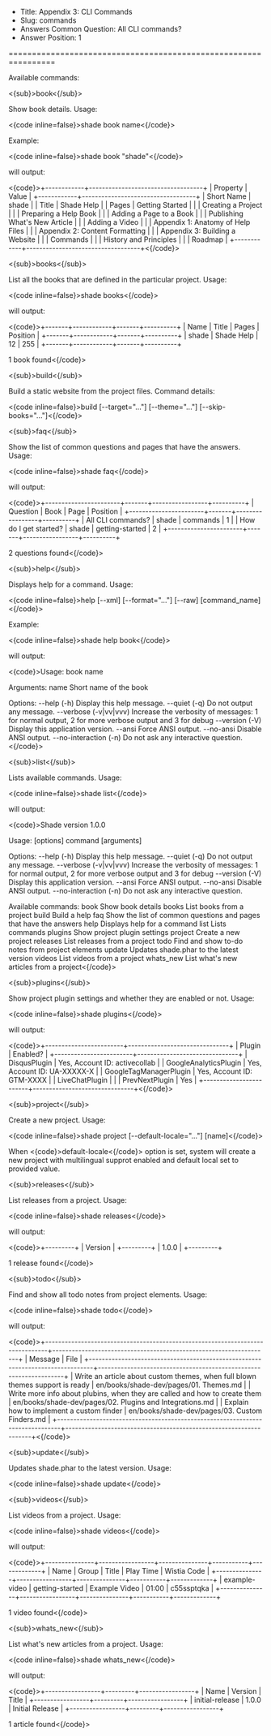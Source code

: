 * Title: Appendix 3: CLI Commands
* Slug: commands
* Answers Common Question: All CLI commands?
* Answer Position: 1

================================================================

Available commands:

<{sub}>book<{/sub}>

Show book details. Usage:

<{code inline=false}>shade book name<{/code}>

Example:

<{code inline=false}>shade book "shade"<{/code}>

will output:

<{code}>+------------+-----------------------------------+
| Property   | Value                             |
+------------+-----------------------------------+
| Short Name | shade                             |
| Title      | Shade Help                        |
| Pages      | Getting Started                   |
|            | Creating a Project                |
|            | Preparing a Help Book             |
|            | Adding a Page to a Book           |
|            | Publishing What's New Article     |
|            | Adding a Video                    |
|            | Appendix 1: Anatomy of Help Files |
|            | Appendix 2: Content Formatting    |
|            | Appendix 3: Building a Website    |
|            | Commands                          |
|            | History and Principles            |
|            | Roadmap                           |
+------------+-----------------------------------+<{/code}>

<{sub}>books<{/sub}>

List all the books that are defined in the particular project. Usage:

<{code inline=false}>shade books<{/code}>

will output:

<{code}>+-------+------------+-------+----------+
| Name  | Title      | Pages | Position |
+-------+------------+-------+----------+
| shade | Shade Help | 12    | 255      |
+-------+------------+-------+----------+

1 book found<{/code}>

<{sub}>build<{/sub}>

Build a static website from the project files. Command details:

<{code inline=false}>build [--target="..."] [--theme="..."] [--skip-books="..."]<{/code}>

<{sub}>faq<{/sub}>

Show the list of common questions and pages that have the answers. Usage:

<{code inline=false}>shade faq<{/code}>

will output:

<{code}>+-----------------------+-------+-----------------+----------+
| Question              | Book  | Page            | Position |
+-----------------------+-------+-----------------+----------+
| All CLI commands?     | shade | commands        | 1        |
| How do I get started? | shade | getting-started | 2        |
+-----------------------+-------+-----------------+----------+

2 questions found<{/code}>

<{sub}>help<{/sub}>

Displays help for a command. Usage:

<{code inline=false}>help [--xml] [--format="..."] [--raw] [command_name]<{/code}>

Example:

<{code inline=false}>shade help book<{/code}>

will output:

<{code}>Usage:
 book name

Arguments:
 name                  Short name of the book

Options:
 --help (-h)           Display this help message.
 --quiet (-q)          Do not output any message.
 --verbose (-v|vv|vvv) Increase the verbosity of messages: 1 for normal output, 2 for more verbose output and 3 for debug
 --version (-V)        Display this application version.
 --ansi                Force ANSI output.
 --no-ansi             Disable ANSI output.
 --no-interaction (-n) Do not ask any interactive question.<{/code}>

<{sub}>list<{/sub}>

Lists available commands. Usage:

<{code inline=false}>shade list<{/code}>

will output:

<{code}>Shade version 1.0.0

Usage:
 [options] command [arguments]

Options:
 --help (-h)           Display this help message.
 --quiet (-q)          Do not output any message.
 --verbose (-v|vv|vvv) Increase the verbosity of messages: 1 for normal output, 2 for more verbose output and 3 for debug
 --version (-V)        Display this application version.
 --ansi                Force ANSI output.
 --no-ansi             Disable ANSI output.
 --no-interaction (-n) Do not ask any interactive question.

Available commands:
 book        Show book details
 books       List books from a project
 build       Build a help
 faq         Show the list of common questions and pages that have the answers
 help        Displays help for a command
 list        Lists commands
 plugins     Show project plugin settings
 project     Create a new project
 releases    List releases from a project
 todo        Find and show to-do notes from project elements
 update      Updates shade.phar to the latest version
 videos      List videos from a project
 whats_new   List what's new articles from a project<{/code}>

<{sub}>plugins<{/sub}>

Show project plugin settings and whether they are enabled or not. Usage:

<{code inline=false}>shade plugins<{/code}>

will output:

<{code}>+------------------------+-------------------------------+
| Plugin                 | Enabled?                      |
+------------------------+-------------------------------+
| DisqusPlugin           | Yes, Account ID: activecollab |
| GoogleAnalyticsPlugin  | Yes, Account ID: UA-XXXXX-X   |
| GoogleTagManagerPlugin | Yes, Account ID: GTM-XXXX     |
| LiveChatPlugin         |                               |
| PrevNextPlugin         | Yes                           |
+------------------------+-------------------------------+<{/code}>

<{sub}>project<{/sub}>

Create a new project. Usage:

<{code inline=false}>shade project [--default-locale="..."] [name]<{/code}>

When <{code}>default-locale<{/code}> option is set, system will create a new project with multilingual supprot enabled and default local set to provided value.

<{sub}>releases<{/sub}>

List releases from a project. Usage:

<{code inline=false}>shade releases<{/code}>

will output:

<{code}>+---------+
| Version |
+---------+
| 1.0.0   |
+---------+

1 release found<{/code}>

<{sub}>todo<{/sub}>

Find and show all todo notes from project elements. Usage:

<{code inline=false}>shade todo<{/code}>

will output:

<{code}>+-------------------------------------------------------------------------------+-------------------------------------------------------------------+
| Message                                                                       | File                                                              |
+-------------------------------------------------------------------------------+-------------------------------------------------------------------+
| Write an article about custom themes, when full blown themes support is ready | en/books/shade-dev/pages/01. Themes.md                   |
| Write more info about plubins, when they are called and how to create them    | en/books/shade-dev/pages/02. Plugins and Integrations.md |
| Explain how to implement a custom finder                                      | en/books/shade-dev/pages/03. Custom Finders.md           |
+-------------------------------------------------------------------------------+-------------------------------------------------------------------+<{/code}>

<{sub}>update<{/sub}>

Updates shade.phar to the latest version. Usage:

<{code inline=false}>shade update<{/code}>

<{sub}>videos<{/sub}>

List videos from a project. Usage:

<{code inline=false}>shade videos<{/code}>

will output:

<{code}>+---------------+-----------------+---------------+-----------+-------------+
| Name          | Group           | Title         | Play Time | Wistia Code |
+---------------+-----------------+---------------+-----------+-------------+
| example-video | getting-started | Example Video | 01:00     | c55ssptqka  |
+---------------+-----------------+---------------+-----------+-------------+

1 video found<{/code}>

<{sub}>whats_new<{/sub}>

List what's new articles from a project. Usage:

<{code inline=false}>shade whats_new<{/code}>

will output:

<{code}>+-----------------+---------+-----------------+
| Name            | Version | Title           |
+-----------------+---------+-----------------+
| initial-release | 1.0.0   | Initial Release |
+-----------------+---------+-----------------+

1 article found<{/code}>